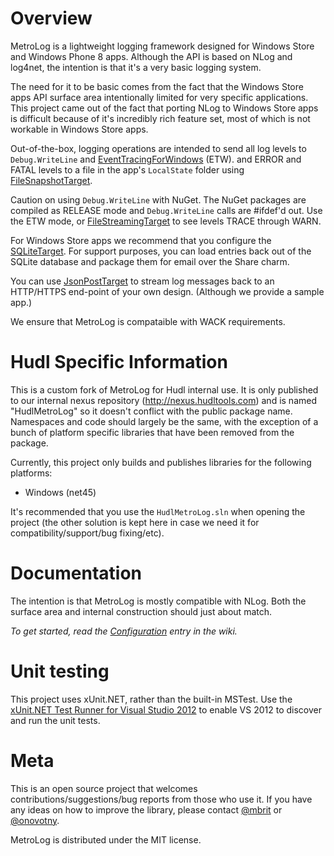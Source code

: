 Overview
===
MetroLog is a lightweight logging framework designed for Windows Store and Windows Phone 8 apps. Although the API is based on
NLog and log4net, the intention is that it's a very basic logging system.

The need for it to be basic comes from the fact that the Windows Store apps API surface area intentionally limited for very specific
applications. This project came out of the fact that porting NLog to Windows Store apps is difficult because of it's
incredibly rich feature set, most of which is not workable in Windows Store apps.

Out-of-the-box, logging operations are intended to send all log levels to `Debug.WriteLine` and [EventTracingForWindows](https://github.com/mbrit/MetroLog/wiki/EventTracingForWindows) (ETW).
and ERROR and FATAL levels to a file in the app's `LocalState` folder using [FileSnapshotTarget](https://github.com/mbrit/MetroLog/wiki/FileSnapshotTarget).

Caution on using `Debug.WriteLine` with NuGet. The NuGet packages are compiled as RELEASE mode and `Debug.WriteLine` calls are #ifdef'd out. Use
the ETW mode, or [FileStreamingTarget](https://github.com/mbrit/MetroLog/wiki/FileStreamingTarget) to see levels TRACE through WARN.

For Windows Store apps we recommend that you configure the [SQLiteTarget](https://github.com/mbrit/MetroLog/wiki/SQLiteTarget). For support purposes,
you can load entries back out of the SQLite database and package them for email over the Share charm.

You can use [JsonPostTarget](https://github.com/mbrit/MetroLog/wiki/JsonPostTarget) to stream log messages back to an HTTP/HTTPS end-point of your
own design. (Although we provide a sample app.)

We ensure that MetroLog is compataible with WACK requirements.

Hudl Specific Information
===
This is a custom fork of MetroLog for Hudl internal use. It is only published to our internal nexus repository (http://nexus.hudltools.com) and is named "HudlMetroLog" so it doesn't conflict with the public package name. Namespaces and code should largely be the same, with the exception of a bunch of platform specific libraries that have been removed from the package.

Currently, this project only builds and publishes libraries for the following platforms:

- Windows (net45)

It's recommended that you use the `HudlMetroLog.sln` when opening the project (the other solution is kept here in case we need it for compatibility/support/bug fixing/etc).

Documentation
===
The intention is that MetroLog is mostly compatible with NLog. Both the surface area and internal construction
should just about match.

*To get started, read the [Configuration](https://github.com/mbrit/MetroLog/wiki/Configuration) entry in the wiki.*

Unit testing
===
This project uses xUnit.NET, rather than the built-in MSTest. Use the
[xUnit.NET Test Runner for Visual Studio 2012](http://visualstudiogallery.msdn.microsoft.com/463c5987-f82b-46c8-a97e-b1cde42b9099) to
enable VS 2012 to discover and run the unit tests.

Meta
===
This is an open source project that welcomes contributions/suggestions/bug reports from those who use it.
If you have any ideas on how to improve the library, please contact [@mbrit](https://twitter.com/mbrit) or
[@onovotny](https://twitter.com/onovotny).

MetroLog is distributed under the MIT license.
